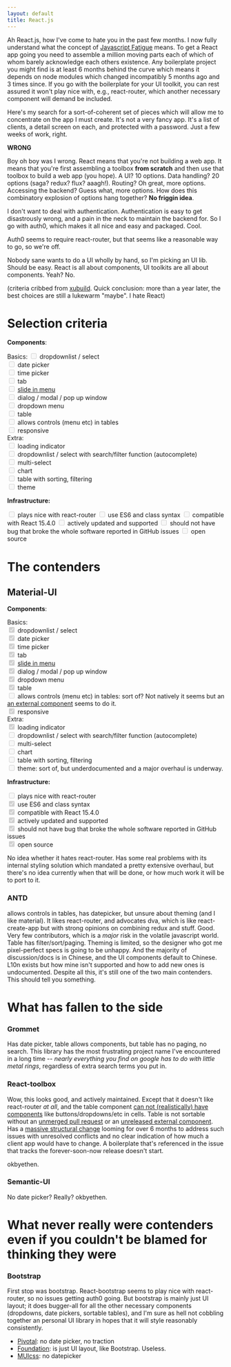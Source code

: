 ```yaml
---
layout: default
title: React.js
---
```


Ah React.js, how I've come to hate you in the past few months. I now fully understand what the concept of [Javascript
Fatigue](https://medium.com/@ericclemmons/javascript-fatigue-48d4011b6fc4#.yvusnn9n1) means. To get a React app going you need
to assemble a million moving parts each of which of whom barely acknowledge each others existence. Any boilerplate
project you might find is at least 6 months behind the curve which means it depends on node modules which changed
incompatibly 5 months ago and 3 times since. If you go with the boilerplate for your UI toolkit, you can rest assured it
won't play nice with, e.g., react-router, which another necessary component will demand be included.

Here's my search for a sort-of-coherent set of pieces which will allow me to concentrate on the app I must create. It's
not a very fancy app. It's a list of clients, a detail screen on each, and protected with a password. Just a few weeks
of work, right.

**WRONG** 

Boy oh boy was I wrong. React means that you're not building a web app. It means that you're first assembling a toolbox
**from scratch** and then use that toolbox to build a web app (you hope). A UI? 10 options. Data handling? 20 options
(saga? redux? flux? aaagh!). Routing? Oh great, more options. Accessing the backend? Guess what, more options. How does
this combinatory explosion of options hang together? **No friggin idea**.

I don't want to deal with authentication. Authentication is easy to get disastrously wrong, and a pain in the neck to
maintain the backend for. So I go with auth0, which makes it all nice and easy and packaged. Cool.

Auth0 seems to require react-router, but that seems like a reasonable way to go, so we're off.

Nobody sane wants to do a UI wholly by hand, so I'm picking an UI lib. Should be easy. React is all about components, UI
toolkits are all about components. Yeah? No.

(criteria cribbed from [xubuild](https://xubuild.github.io/2015/11/11/compare-react-ui-libraries/). Quick conclusion:
more than a year later, the best choices are still a lukewarm "maybe". I hate React)

# Selection criteria

**Components**:

Basics:
<input disabled type="checkbox"> dropdownlist / select  
<input disabled type="checkbox"> date picker  
<input disabled type="checkbox"> time picker  
<input disabled type="checkbox"> tab  
<input disabled type="checkbox"> [slide in menu](http://callmenick.com/_development/slide-push-menus/)  
<input disabled type="checkbox"> dialog / modal / pop up window  
<input disabled type="checkbox"> dropdown menu  
<input disabled type="checkbox"> table  
<input disabled type="checkbox"> allows controls (menu etc) in tables  
<input disabled type="checkbox"> responsive  
Extra:  
<input disabled type="checkbox"> loading indicator  
<input disabled type="checkbox"> dropdownlist / select with search/filter function (autocomplete)  
<input disabled type="checkbox"> multi-select  
<input disabled type="checkbox"> chart  
<input disabled type="checkbox"> table with sorting, filtering  
<input disabled type="checkbox"> theme  

**Infrastructure:**

<input disabled type="checkbox"> plays nice with react-router
<input disabled type="checkbox"> use ES6 and class syntax
<input disabled type="checkbox"> compatible with React 15.4.0
<input disabled type="checkbox"> actively updated and supported
<input disabled type="checkbox"> should not have bug that broke the whole software reported in GitHub issues
<input disabled type="checkbox"> open source

# The contenders

## Material-UI

**Components**:

Basics:  
<input disabled type="checkbox" checked> dropdownlist / select  
<input disabled type="checkbox" checked> date picker  
<input disabled type="checkbox" checked> time picker  
<input disabled type="checkbox" checked> tab  
<input disabled type="checkbox" checked> [slide in menu](http://callmenick.com/_development/slide-push-menus/)  
<input disabled type="checkbox" checked> dialog / modal / pop up window  
<input disabled type="checkbox" checked> dropdown menu  
<input disabled type="checkbox" checked> table  
<input disabled type="checkbox"> allows controls (menu etc) in tables: sort of? Not natively it seems but an [an external component](https://github.com/andela-cdaniel/mui-data-table) seems to do it.  
<input disabled type="checkbox" checked> responsive  
Extra:  
<input disabled type="checkbox" checked> loading indicator  
<input disabled type="checkbox"> dropdownlist / select with search/filter function (autocomplete)  
<input disabled type="checkbox"> multi-select  
<input disabled type="checkbox"> chart  
<input disabled type="checkbox"> table with sorting, filtering  
<input disabled type="checkbox"> theme: sort of, but underdocumented and a major overhaul is underway.  

**Infrastructure:**

<input disabled type="checkbox"> plays nice with react-router  
<input disabled type="checkbox" checked> use ES6 and class syntax  
<input disabled type="checkbox" checked> compatible with React 15.4.0  
<input disabled type="checkbox" checked> actively updated and supported  
<input disabled type="checkbox" checked> should not have bug that broke the whole software reported in GitHub issues  
<input disabled type="checkbox" checked> open source  

No idea whether it hates
react-router. Has some real problems with its internal styling solution which mandated a pretty extensive overhaul, but
there's no idea currently when that will be done, or how much work it will be to port to it.

### ANTD

allows controls in tables, has datepicker, but unsure about theming (and I like material). It likes react-router, and
advocates dva, which is like react-create-app but with strong opinions on combining redux and stuff. Good. Very few
contributors, which is a *major* risk in the volatile javascript world. Table has filter/sort/paging. Theming is
limited, so the designer who got me pixel-perfect specs is going to be unhappy. And the majority of discussion/docs is
in Chinese, and the UI components default to Chinese. L10n exists but how mine isn't supported and how to add new ones
is undocumented. Despite all this, it's still one of the two main contenders. This should tell you something.

# What has fallen to the side

### Grommet

Has date picker, table allows components, but table has no paging, no search. This library has the most frustrating
project name I've encountered in a long time -- *nearly everything you find on google has to do with little metal
rings*, regardless of extra search terms you put in.

### React-toolbox

Wow, this looks good, and actively maintained. Except that it doesn't like react-router *at all*, and the table
component [can not (realistically) have components](https://github.com/react-toolbox/react-toolbox/issues/963) like
buttons/dropdowns/etc in cells. Table is not sortable without an [unmerged
pull request](https://github.com/react-toolbox/react-toolbox/pull/1035) or an [unreleased external
component](https://github.com/react-toolbox/react-toolbox/issues/322). Has a [massive structural
change](https://github.com/react-toolbox/react-toolbox/pull/666) looming for over 6 months to address such issues with
unresolved conflicts and no clear indication of how much a client app would have to change. A boilerplate that's
referenced in the issue that tracks the forever-soon-now release doesn't start.

okbyethen.

### Semantic-UI

No date picker? Really? okbyethen.

# What never really were contenders even if you couldn't be blamed for thinking they were

### Bootstrap

First stop was bootstrap. React-bootstrap seems to play nice with react-router, so no issues getting auth0 going. But
bootstrap is mainly just UI layout; it does bugger-all for all the other necessary components (dropdowns, date pickers,
sortable tables), and I'm sure as hell not cobbling together an personal UI library in hopes that it will style
reasonably consistently.

* [Pivotal](http://styleguide.cfapps.io/faq.html): no date picker, no traction
* [Foundation](http://webrafter.com/opensource/react-foundation-apps): is just UI layout, like Bootstrap. Useless.
* [MUIcss](https://www.muicss.com/docs/v1/react/introduction): no datepicker

